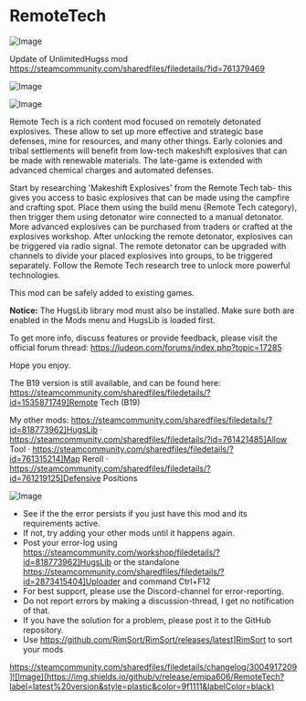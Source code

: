 # RemoteTech

![Image](https://i.imgur.com/buuPQel.png)

Update of UnlimitedHugss mod https://steamcommunity.com/sharedfiles/filedetails/?id=761379469

![Image](https://i.imgur.com/pufA0kM.png)

	
![Image](https://i.imgur.com/Z4GOv8H.png)

Remote Tech is a rich content mod focused on remotely detonated explosives. These allow to set up more effective and strategic base defenses, mine for resources, and many other things.
Early colonies and tribal settlements will benefit from low-tech makeshift explosives that can be made with renewable materials. The late-game is extended with advanced chemical charges and automated defenses.

Start by researching 'Makeshift Explosives' from the Remote Tech tab- this gives you access to basic explosives that can be made using the campfire and crafting spot. Place them using the build menu (Remote Tech category), then trigger them using detonator wire connected to a manual detonator.
More advanced explosives can be purchased from traders or crafted at the explosives workshop. After unlocking the remote detonator, explosives can be triggered via radio signal. The remote detonator can be upgraded with channels to divide your placed explosives into groups, to be triggered separately.
Follow the Remote Tech research tree to unlock more powerful technologies.

This mod can be safely added to existing games.

**Notice:** The HugsLib library mod must also be installed. Make sure both are enabled in the Mods menu and HugsLib is loaded first. 

To get more info, discuss features or provide feedback, please visit the official forum thread:
https://ludeon.com/forums/index.php?topic=17285

Hope you enjoy.

The B19 version is still available, and can be found here: https://steamcommunity.com/sharedfiles/filedetails/?id=1535871749]Remote Tech (B19)

My other mods: https://steamcommunity.com/sharedfiles/filedetails/?id=818773962]HugsLib · https://steamcommunity.com/sharedfiles/filedetails/?id=761421485]Allow Tool · https://steamcommunity.com/sharedfiles/filedetails/?id=761315214]Map Reroll · https://steamcommunity.com/sharedfiles/filedetails/?id=761219125]Defensive Positions

![Image](https://i.imgur.com/PwoNOj4.png)



-  See if the the error persists if you just have this mod and its requirements active.
-  If not, try adding your other mods until it happens again.
-  Post your error-log using https://steamcommunity.com/workshop/filedetails/?id=818773962]HugsLib or the standalone https://steamcommunity.com/sharedfiles/filedetails/?id=2873415404]Uploader and command Ctrl+F12
-  For best support, please use the Discord-channel for error-reporting.
-  Do not report errors by making a discussion-thread, I get no notification of that.
-  If you have the solution for a problem, please post it to the GitHub repository.
-  Use https://github.com/RimSort/RimSort/releases/latest]RimSort to sort your mods



https://steamcommunity.com/sharedfiles/filedetails/changelog/3004917209]![Image](https://img.shields.io/github/v/release/emipa606/RemoteTech?label=latest%20version&style=plastic&color=9f1111&labelColor=black)

